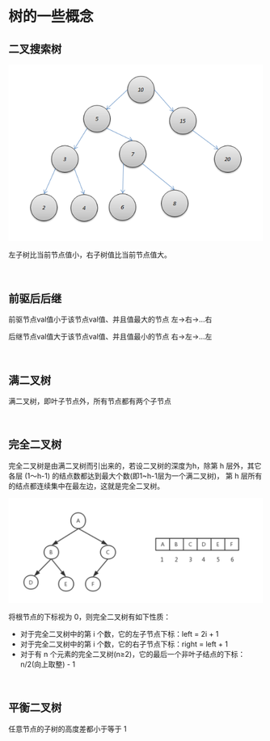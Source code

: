 # 树的一些概念

## 二叉搜索树
<img src="./pics/二叉搜索树.png" />

左子树比当前节点值小，右子树值比当前节点值大。

<br>

## 前驱后后继
前驱节点val值小于该节点val值、并且值最大的节点   左->右->...右

后继节点val值大于该节点val值、并且值最小的节点   右->左->...左

<br>

## 满二叉树
满二叉树，即叶子节点外，所有节点都有两个子节点

<br>

## 完全二叉树
完全二叉树是由满二叉树而引出来的，若设二叉树的深度为h，除第 h 层外，其它各层 (1～h-1) 的结点数都达到最大个数(即1~h-1层为一个满二叉树)，
第 h 层所有的结点都连续集中在最左边，这就是完全二叉树。

<img src="./pics/完全二叉树.png" />

将根节点的下标视为 0，则完全二叉树有如下性质：
- 对于完全二叉树中的第 i 个数，它的左子节点下标：left = 2i + 1
- 对于完全二叉树中的第 i 个数，它的右子节点下标：right = left + 1
- 对于有 n 个元素的完全二叉树(n≥2)，它的最后一个非叶子结点的下标：n/2(向上取整) - 1

<br>

## 平衡二叉树
任意节点的子树的高度差都小于等于 1